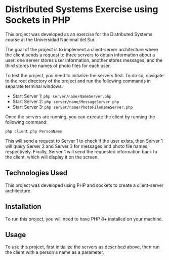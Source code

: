 # Distributed Systems Exercise using Sockets in PHP

This project was developed as an exercise for the Distributed Systems course at the Universidad Nacional del Sur.

The goal of the project is to implement a client-server architecture where the client sends a request to three servers to obtain information about a user: one server stores user information, another stores messages, and the third stores the names of photo files for each user.

To test the project, you need to initialize the servers first. To do so, navigate to the root directory of the project and run the following commands in separate terminal windows:

* Start Server 1: `php server/name/NameServer.php`
* Start Server 2: `php server/name/MessageServer.php`
* Start Server 3: `php server/name/PhotoFilenameServer.php`

Once the servers are running, you can execute the client by running the following command:

`php client.php PersonName`

This will send a request to Server 1 to check if the user exists, then Server 1 will query Server 2 and Server 3 for messages and photo file names, respectively. Finally, Server 1 will send the requested information back to the client, which will display it on the screen.

## Technologies Used

This project was developed using PHP and sockets to create a client-server architecture.

## Installation

To run this project, you will need to have PHP 8+ installed on your machine.

## Usage

To use this project, first initialize the servers as described above, then run the client with a person's name as a parameter.
